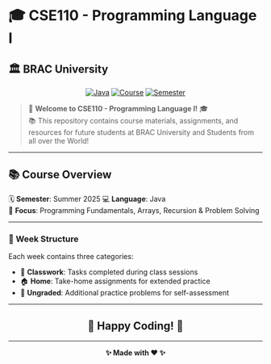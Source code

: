 # 🎓 CSE110 - Programming Language I
## 🏛️ BRAC University

<div align="center">

[![Java](https://img.shields.io/badge/Java-ED8B00?style=flat&logo=openjdk&logoColor=white)](https://www.oracle.com/java/)
[![Course](https://img.shields.io/badge/Course-CSE110-blue)](https://github.com/MostofaMorshedSayeem/CSE110)
[![Semester](https://img.shields.io/badge/Semester-Summer%202025-cyan)](https://github.com/MostofaMorshedSayeem/CSE110)

</div>

> 🌟 **Welcome to CSE110 - Programming Language I!** 🎓  
> 📚 This repository contains course materials, assignments, and resources for future students at BRAC University and Students from all over the World!  


---

## 📚 Course Overview

🗓️ **Semester**: Summer 2025
💻 **Language**: Java  
🎯 **Focus**: Programming Fundamentals, Arrays, Recursion & Problem Solving


---

### 📂 Week Structure
Each week contains three categories:
- 🏫 **Classwork**: Tasks completed during class sessions
- 🏠 **Home**: Take-home assignments for extended practice  
- 📝 **Ungraded**: Additional practice problems for self-assessment


---

<div align="center">

## 🎉 **Happy Coding!** 🚀

---

**✨ Made with ❤️  ✨**

</div>

